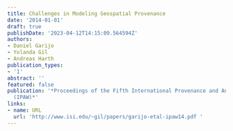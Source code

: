 ```yaml
---
title: Challenges in Modeling Geospatial Provenance
date: '2014-01-01'
draft: true
publishDate: '2023-04-12T14:15:09.564594Z'
authors:
- Daniel Garijo
- Yolanda Gil
- Andreas Harth
publication_types:
- '1'
abstract: ''
featured: false
publication: '*Proceedings of the Fifth International Provenance and Annotation Workshop
  (IPAW)*'
links:
- name: URL
  url: 'http://www.isi.edu/~gil/papers/garijo-etal-ipaw14.pdf '
---
```


